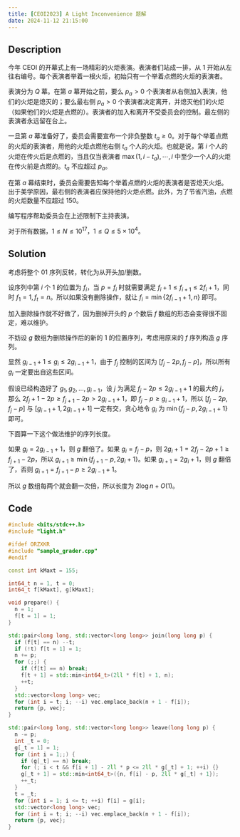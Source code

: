 ```yaml
---
title: [CEOI2023] A Light Inconvenience 题解
date: 2024-11-12 21:15:00
---
```


## Description

今年 CEOI 的开幕式上有一场精彩的火炬表演。表演者们站成一排，从 $1$ 开始从左往右编号。每个表演者举着一根火炬，初始只有一个举着点燃的火炬的表演者。

表演分为 $Q$ 幕。在第 $a$ 幕开始之前，要么 $p_a > 0$ 个表演者从右侧加入表演，他们的火炬是熄灭的；要么最右侧 $p_a > 0$ 个表演者决定离开，并熄灭他们的火炬（如果他们的火炬是点燃的）。表演者的加入和离开不受委员会的控制。最左侧的表演者永远留在台上。

一旦第 $a$ 幕准备好了，委员会需要宣布一个非负整数 $t_a \geq 0$。对于每个举着点燃的火炬的表演者，用他的火炬点燃他右侧 $t_a$ 个人的火炬。也就是说，第 $i$ 个人的火炬在传火后是点燃的，当且仅当表演者 $\max(1, i - t_a), \cdots, i$ 中至少一个人的火炬在传火前是点燃的。$t_a$ 不应超过 $p_a$。

在第 $a$ 幕结束时，委员会需要告知每个举着点燃的火炬的表演者是否熄灭火炬。出于美学原因，最右侧的表演者应保持他的火炬点燃。此外，为了节省汽油，点燃的火炬数量不应超过 $150$。

编写程序帮助委员会在上述限制下主持表演。

对于所有数据，$1\leq N\leq 10 ^ {17}$，$1\leq Q\leq 5\times 10 ^ 4$。

## Solution

考虑将整个 01 序列反转，转化为从开头加/删数。

设序列中第 $i$ 个 $1$ 的位置为 $f_i$，当 $p=f_i$ 时就需要满足 $f_i+1\leq f_{i+1}\leq 2f_i+1$，同时 $f_1=1,f_t=n$。所以如果没有删除操作，就让 $f_i=\min\{2f_{i-1}+1,n\}$ 即可。

加入删除操作就不好做了，因为删掉开头的 $p$ 个数后 $f$ 数组的形态会变得很不固定，难以维护。

不妨设 $g$ 数组为删除操作后的新的 $1$ 的位置序列，考虑用原来的 $f$ 序列构造 $g$ 序列。

显然 $g_{i-1}+1\leq g_i\leq 2g_{i-1}+1$，由于 $f_j$ 控制的区间为 $[f_j-2p,f_j-p]$，所以所有 $g_i$ 一定要出自这些区间。

假设已经构造好了 $g_1,g_2,\ldots,g_{i-1}$，设 $j$ 为满足 $f_j-2p\leq 2g_{i-1}+1$ 的最大的 $j$，那么 $2f_j+1-2p\geq f_{j+1}-2p>2g_{i-1}+1$，即 $f_j-p\geq g_{i-1}+1$，所以 $[f_j-2p,f_j-p]$ 与 $[g_{i-1}+1,2g_{i-1}+1]$ 一定有交，贪心地令 $g_i$ 为 $\min\{f_j-p,2g_{i-1}+1\}$ 即可。

下面算一下这个做法维护的序列长度。

如果 $g_i=2g_{i-1}+1$，则 $g$ 翻倍了。如果 $g_i=f_j-p$，则 $2g_i+1=2f_j-2p+1\geq f_{j+1}-2p$，所以 $g_{i+1}\geq\min\{f_{j+1}-p,2g_i+1\}$。如果 $g_{i+1}=2g_i+1$，则 $g$ 翻倍了，否则 $g_{i+1}=f_{j+1}-p\geq 2g_{i-1}+1$。

所以 $g$ 数组每两个就会翻一次倍，所以长度为 $2\log n+O(1)$。

## Code

```cpp
#include <bits/stdc++.h>
#include "light.h"

#ifdef ORZXKR
#include "sample_grader.cpp"
#endif

const int kMaxt = 155;

int64_t n = 1, t = 0;
int64_t f[kMaxt], g[kMaxt];

void prepare() {
  n = 1;
  f[t = 1] = 1;
}

std::pair<long long, std::vector<long long>> join(long long p) {
  if (f[t] == n) --t;
  if (!t) f[t = 1] = 1;
  n += p;
  for (;;) {
    if (f[t] == n) break;
    f[t + 1] = std::min<int64_t>(2ll * f[t] + 1, n);
    ++t;
  }
  std::vector<long long> vec;
  for (int i = t; i; --i) vec.emplace_back(n + 1 - f[i]);
  return {p, vec};
}

std::pair<long long, std::vector<long long>> leave(long long p) {
  n -= p;
  int _t = 0;
  g[_t = 1] = 1;
  for (int i = 1;;) {
    if (g[_t] == n) break;
    for (; i < t && f[i + 1] - 2ll * p <= 2ll * g[_t] + 1; ++i) {}
    g[_t + 1] = std::min<int64_t>({n, f[i] - p, 2ll * g[_t] + 1});
    ++_t;
  }
  t = _t;
  for (int i = 1; i <= t; ++i) f[i] = g[i];
  std::vector<long long> vec;
  for (int i = t; i; --i) vec.emplace_back(n + 1 - f[i]);
  return {p, vec};
}
```